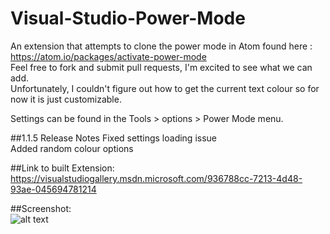 # Visual-Studio-Power-Mode
An extension that attempts to clone the power mode in Atom found here : https://atom.io/packages/activate-power-mode  
Feel free to fork and submit pull requests, I'm excited to see what we can add.  
Unfortunately, I couldn't figure out how to get the current text colour so for now it is just customizable. 


Settings can be found in the Tools > options > Power Mode menu.  

##1.1.5 Release Notes 
Fixed settings loading issue  
Added random colour options  

##Link to built Extension:  
https://visualstudiogallery.msdn.microsoft.com/936788cc-7213-4d48-93ae-045694781214

##Screenshot:  
![alt text](https://raw.githubusercontent.com/LiamMorrow/Visual-Studio-Power-Mode/master/PowerMode/Resources/Screenshot.png "Screenshot")

